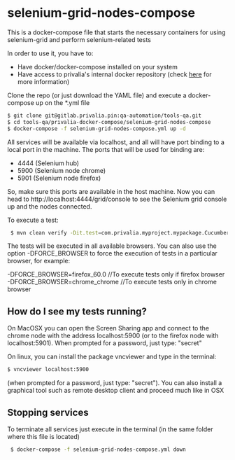 # selenium-grid-nodes-compose

 This is a docker-compose file that starts the necessary containers for using selenium-grid and perform
 selenium-related tests

 In order to use it, you have to:

 - Have docker/docker-compose installed on your system 
 - Have access to privalia's internal docker repository (check [here](http://confluence.privalia.pin/display/DEV/Privalia+Docker+Register)
   for more information)


Clone the repo (or just download the YAML file) and execute a docker-compose up on the *.yml file

```sh
$ git clone git@gitlab.privalia.pin:qa-automation/tools-qa.git
$ cd tools-qa/privalia-docker-compose/selenium-grid-nodes-compose
$ docker-compose -f selenium-grid-nodes-compose.yml up -d
```

 All services will be available via localhost, and all will have port binding to a local port in the
 machine. The ports that will be used for binding are:

 * 4444 (Selenium hub)
 * 5900 (Selenium node chrome)
 * 5901 (Selenium node firefox)
 
 So, make sure this ports are available in the host machine. Now you can head to http://localhost:4444/grid/console  to see the Selenium grid console up and the nodes connected. 

To execute a test:

```sh
 $ mvn clean verify -Dit.test=com.privalia.myproject.mypackage.CucumberSeleniumIT -DSELENIUM_GRID=localhost:4444
```

 The tests will be executed in all available browsers. You can also use the option -DFORCE_BROWSER to force the execution of tests in a particular browser, for example: 

  -DFORCE_BROWSER=firefox_60.0 		//To execute tests only if firefox browser
  -DFORCE_BROWSER=chrome_chrome  //To execute tests only in chrome browser

 

## How do I see my tests running?

 On MacOSX you can open the Screen Sharing app and connect to the chrome node with the address localhost:5900 (or to the firefox node with localhost:5901). When prompted for a password, just type: "secret"
 
 On linux, you can install the package vncviewer and type in the terminal: 

```sh
$ vncviewer localhost:5900 
```

 (when prompted for a password, just type: "secret"). You can also install a graphical tool such as remote
 desktop client and proceed much like in OSX


## Stopping services

 To terminate all services just execute in the terminal (in the same folder where this file is located)

```sh
 $ docker-compose -f selenium-grid-nodes-compose.yml down
```